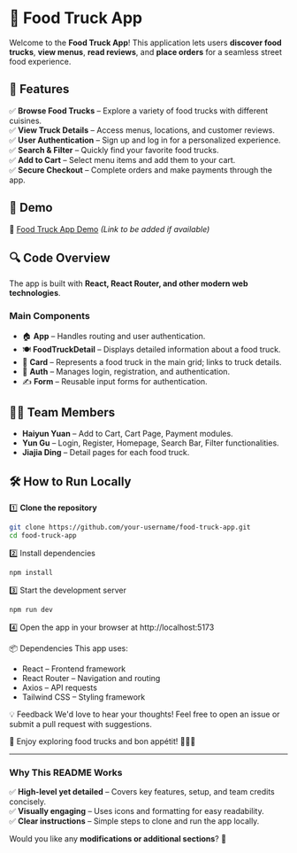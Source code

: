 # 🚚 Food Truck App  

Welcome to the **Food Truck App**! This application lets users **discover food trucks**, **view menus**, **read reviews**, and **place orders** for a seamless street food experience.  

## 🌟 Features  
✅ **Browse Food Trucks** – Explore a variety of food trucks with different cuisines.  
✅ **View Truck Details** – Access menus, locations, and customer reviews.  
✅ **User Authentication** – Sign up and log in for a personalized experience.  
✅ **Search & Filter** – Quickly find your favorite food trucks.  
✅ **Add to Cart** – Select menu items and add them to your cart.  
✅ **Secure Checkout** – Complete orders and make payments through the app.  

## 🎥 Demo  
🔗 [Food Truck App Demo](#) *(Link to be added if available)*  

## 🔍 Code Overview  
The app is built with **React, React Router, and other modern web technologies**.  

### **Main Components**  
- 🏠 **App** – Handles routing and user authentication.  
- 🍽️ **FoodTruckDetail** – Displays detailed information about a food truck.  
- 📌 **Card** – Represents a food truck in the main grid; links to truck details.  
- 🔑 **Auth** – Manages login, registration, and authentication.  
- ✍️ **Form** – Reusable input forms for authentication.  

## 👨‍💻 Team Members  
- **Haiyun Yuan** – Add to Cart, Cart Page, Payment modules.  
- **Yun Gu** – Login, Register, Homepage, Search Bar, Filter functionalities.  
- **Jiajia Ding** – Detail pages for each food truck.  

## 🛠 How to Run Locally  
1️⃣ **Clone the repository**  
```bash
git clone https://github.com/your-username/food-truck-app.git
cd food-truck-app
```

2️⃣ Install dependencies
```bash
npm install
```

3️⃣ Start the development server
```bash
npm run dev
```

4️⃣ Open the app in your browser at http://localhost:5173

📦 Dependencies
This app uses:
* React – Frontend framework
* React Router – Navigation and routing
* Axios – API requests
* Tailwind CSS – Styling framework

💡 Feedback
We'd love to hear your thoughts! Feel free to open an issue or submit a pull request with suggestions.

📢 Enjoy exploring food trucks and bon appétit! 🍔🌮🍜


---

### **Why This README Works**  
✅ **High-level yet detailed** – Covers key features, setup, and team credits concisely.  
✅ **Visually engaging** – Uses icons and formatting for easy readability.  
✅ **Clear instructions** – Simple steps to clone and run the app locally.  

Would you like any **modifications or additional sections**? 🚀

